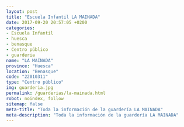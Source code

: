 ```yaml
---
layout: post
title: "Escuela Infantil LA MAINADA"
date: 2017-09-20 20:57:05 +0200
categories:
- Escuela Infantil
- huesca
- benasque
- Centro público
- guarderia
name: "LA MAINADA"
province: "Huesca"
location: "Benasque"
code: "22010311"
type: "Centro público"
img: guarderia.jpg
permalink: /guarderias/la-mainada.html
robot: noindex, follow
sitemap: false
meta-title: "Toda la información de la guardería LA MAINADA"
meta-description: "Toda la información de la guardería LA MAINADA"
---
```

